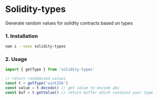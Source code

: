 # Solidity-types
Generate random values for solidity contracts based on types
### 1. Installation

```bash
npm i --save solidity-types
```
### 2. Usage

```javascript
import { getType } from 'solidity-types'

// return randomized values
const t = getType('uint256')
const value = t.decode() // get value to encode abi
const buf = t.getValue() // return buffer which contains your type

```
